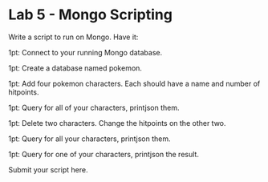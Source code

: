 # Lab 5 - Mongo Scripting

Write a script to run on Mongo. Have it:

1pt: Connect to your running Mongo database.

1pt: Create a database named pokemon.

1pt: Add four pokemon characters. Each should have a name and number of hitpoints.

1pt: Query for all of your characters, printjson them.

1pt: Delete two characters. Change the hitpoints on the other two.

1pt: Query for all your characters, printjson them.

1pt: Query for one of your characters, printjson the result.

Submit your script here.
